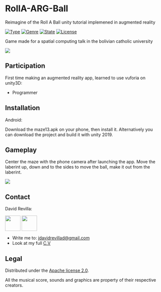 # RollA-ARG-Ball
Reimagine of the Roll A Ball unity tutorial implemened in augmented reality

[![Type](https://img.shields.io/badge/Type-Videogame-945C1D.svg)](https://github.com/ZLTM/Taki)
[![Genre](https://img.shields.io/badge/Genre-Submission-DDA76A.svg)](https://packagist.org/packages/phpunit/phpunit)
[![State](https://img.shields.io/badge/State-Done-2C834F.svg)](https://packagist.org/packages/phpunit/phpunit)
[![License](https://img.shields.io/badge/License-Apache%202--0-343E7D.svg)](https://packagist.org/packages/phpunit/phpunit)

Game made for a spatial computing talk in the bolivian catholic university


<img border="0" align="center"  src="https://imgur.com/uTPmV7G"></a>

## Participation

First time making an augmented reality app, learned to use vuforia on unity3D:

* Programmer

## Installation

Android:

Download the maze13.apk on your phone, then install it.
Alternatively you can download the project and build it with unity 2019.


## Gameplay

Center the maze with the phone camera after launching the app.
Move the laberint up, down and to the sides to move the ball, make it out from the laberint.


<img border="0" align="center"  src="https://i.imgur.com/BV2q8q6.jpg"></a>

## Contact

David Revilla:

<a href="https://twitter.com/ZLTM_david" target="_blank">
  <img width="50" height="50" border="0" align="center"  src="https://i.imgur.com/NseqTcz.jpg"></a>
<a href="https://www.linkedin.com/in/zolutr/" target="_blank">
  <img width="50" height="50" border="0" align="center"  src="https://i.imgur.com/ZDZ4lgx.png"></a>

* Write me to: jdavidrevillad@gmail.com
* Look at my full [C.V](https://drive.google.com/drive/folders/0B9XODKe51qg8aFFXRE9aNE15QWc?usp=sharing)


## Legal

Distributed under the [Apache license 2.0](https://choosealicense.com/licenses/apache-2.0/). 

All the musical score, sounds and graphics are property of their respective creators.
